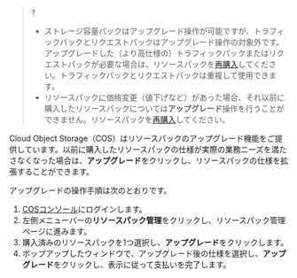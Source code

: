 >? 
>- ストレージ容量パックはアップグレード操作が可能ですが、トラフィックパックとリクエストパックはアップグレード操作の対象外です。アップグレードした（より高仕様の）トラフィックパックまたはリクエストパックが必要な場合は、リソースパックを[再購入](https://buy.intl.cloud.tencent.com/price/cos?lang=en&pg=)してください。トラフィックパックとリクエストパックは重複して使用できます。
>- リソースパックに価格変更（値下げなど）があった場合、それ以前に購入したリソースパックについては**アップグレード**操作を行うことができません。リソースパックを[再購入](https://buy.intl.cloud.tencent.com/price/cos?lang=en&pg=)してください。


Cloud Object Storage（COS）はリソースパックのアップグレード機能をご提供しています。以前に購入したリソースパックの仕様が実際の業務ニーズを満たさなくなった場合は、**アップグレード**をクリックし、リソースパックの仕様を拡張することができます。

アップグレードの操作手順は次のとおりです。
1. [COSコンソール](https://console.cloud.tencent.com/cos5)にログインします。
2. 左側メニューバーの**リソースパック管理**をクリックし、リソースパック管理ページに進みます。
3. 購入済みのリソースパックを1つ選択し、**アップグレード**をクリックします。
4. ポップアップしたウィンドウで、アップグレード後の仕様を選択し、**アップグレード**をクリックし、表示に従って支払いを完了します。

